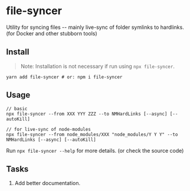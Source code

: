 # file-syncer

Utility for syncing files -- mainly live-sync of folder symlinks to hardlinks. (for Docker and other stubborn tools)

## Install

> Note: Installation is not necessary if run using `npx file-syncer`.

```
yarn add file-syncer # or: npm i file-syncer
```

## Usage

```
// basic
npx file-syncer --from XXX YYY ZZZ --to NMHardLinks [--async] [--autoKill]

// for live-sync of node-modules
npx file-syncer --from node_modules/XXX "node_modules/Y Y Y" --to NMHardLinks [--async] [--autoKill]
```

Run `npx file-syncer --help` for more details. (or check the source code)

## Tasks

1) Add better documentation.